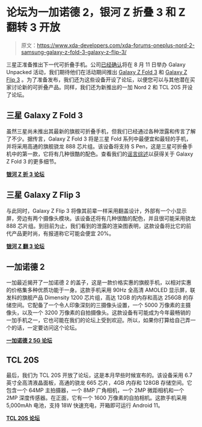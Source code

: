 # 论坛为一加诺德 2，银河 Z 折叠 3 和 Z 翻转 3 开放

> 原文：<https://www.xda-developers.com/xda-forums-oneplus-nord-2-samsung-galaxy-z-fold-3-galaxy-z-flip-3/>

三星正准备推出下一代可折叠手机。公司[已经确认](https://www.xda-developers.com/samsung-teases-galaxy-unpacked-event-august/)将在 8 月 11 日举办 Galaxy Unpacked 活动，我们期待他们在活动期间推出 [Galaxy Z Fold 3](https://www.xda-developers.com/samsung-galaxy-z-fold-3/) 和 [Galaxy Z Flip 3](https://www.xda-developers.com/samsung-galaxy-z-flip-3/) 。为了准备发布，我们还为这些设备开设了论坛，以便您可以与其他潜在买家讨论新的可折叠产品。同样，我们还为新推出的一加 Nord 2 和 TCL 20S 开设了论坛。

## 三星 Galaxy Z Fold 3

虽然三星尚未推出其最新的旗舰可折叠手机，但我们已经通过各种泄露和传言了解了不少。据传言，Galaxy Z Fold 3 将是三星 Fold 系列中最便宜和最轻的手机，并将采用高通的旗舰骁龙 888 芯片组。该设备将支持 S Pen，这是三星可折叠手机中的第一款，它将有几种很酷的配色。查看我们的[谣言综述](https://www.xda-developers.com/samsung-galaxy-z-fold-3/)以获得关于 Galaxy Z Fold 3 的更多细节。

**[银河 Z 折 3 论坛](https://forum.xda-developers.com/f/samsung-galaxy-z-fold-3.12349/)**

## 三星 Galaxy Z Flip 3

与此同时，Galaxy Z Flip 3 将像其前辈一样采用翻盖设计，外部有一个小显示屏，旁边有两个摄像头模块。该设备还将有几种很酷的配色，并且很可能采用骁龙 888 芯片组。到目前为止，我们看到的泄露的渲染图表明，这款设备将比它的前代产品更时尚，有报道称它可能会便宜 20%。

**[银河 Z 翻 3 论坛](https://forum.xda-developers.com/f/samsung-galaxy-z-flip-3.12351/)**

## 一加诺德 2

一加最近揭开了一加诺德 2 的盖子，这是一款价格实惠的旗舰手机，以相对实惠的价格集多种优质功能于一身。这款手机采用 90Hz 全高清 AMOLED 显示屏，联发科的旗舰产品 Dimensity 1200 芯片组，高达 12GB 的内存和高达 256GB 的存储空间。它配备了一个令人印象深刻的三摄像头设置，一个 5000 万像素的主摄像头，以及一个 3200 万像素的自拍摄像头。这款设备有可能成为今年最畅销的一加手机之一，它也可能在我们的论坛上受到欢迎。所以，如果你打算给自己弄一个的话，一定要访问这个论坛。

**[一加诺德 2 5G 论坛](https://forum.xda-developers.com/f/oneplus-nord-2-5g.12375/)**

## TCL 20S

最后，我们为 TCL 20S 开放了论坛，这是本月早些时候宣布的。该设备采用 6.7 英寸全高清液晶面板，高通的骁龙 665 芯片，4GB 内存和 128GB 存储空间。它包含一个 64MP 主拍摄器，一个 8MP 广角相机，一个 2MP 微距相机和一个 2MP 深度传感器。在正面，它有一个 1600 万像素的自拍相机。这款手机采用 5,000mAh 电池，支持 18W 快速充电，开箱即可运行 Android 11。

**[TCL 20S 论坛](https://forum.xda-developers.com/t/info-tcl-20s.4308031/)**